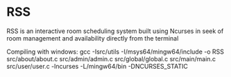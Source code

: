 # RSS

RSS is an interactive room scheduling system built using Ncurses in seek of room management and availability directly from the terminal

Compiling with windows: gcc -Isrc/utils -I/msys64/mingw64/include -o RSS src/about/about.c src/admin/admin.c src/global/global.c src/main/main.c src/user/user.c -lncurses -L/mingw64/bin -DNCURSES_STATIC